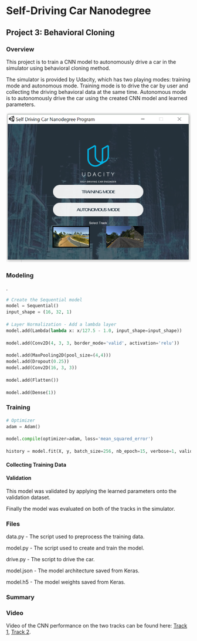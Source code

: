 # Self-Driving Car Nanodegree

## Project 3: Behavioral Cloning

### Overview

This project is to train a CNN model to autonomously drive a car in the simulator using behavioral cloning method. 

The simulator is provided by Udacity, which has two playing modes: training mode and autonomous mode. Training mode is to drive the car by user and collecting the driving behavioral data at the same time. Autonomous mode is to autonomously drive the car using the created CNN model and learned parameters.


![](figures/simulator.PNG)

### Modeling

.

````python
# Create the Sequential model
model = Sequential()
input_shape = (16, 32, 1)

# Layer Normalization - Add a lambda layer
model.add(Lambda(lambda x: x/127.5 - 1.0, input_shape=input_shape))

model.add(Conv2D(4, 3, 3, border_mode='valid', activation='relu'))

model.add(MaxPooling2D(pool_size=(4,4)))
model.add(Dropout(0.25))
model.add(Conv2D(16, 3, 3))

model.add(Flatten())

model.add(Dense(1))
````



### Training



````python
# Optimizer
adam = Adam()

model.compile(optimizer=adam, loss='mean_squared_error')

history = model.fit(X, y, batch_size=256, nb_epoch=15, verbose=1, validation_split=0.2)
````



#### Collecting Training Data

#### Validation

This model was validated by applying the learned parameters onto the validation dataset.

Finally the model was evaluated on both of the tracks in the simulator.

### Files

data.py - The script used to preprocess the training data.

model.py - The script used to create and train the model.

drive.py - The script to drive the car.

model.json - The model architecture saved from Keras.

model.h5 - The model weights saved from Keras.



### Summary



### Video

Video of the CNN performance on the two tracks can be found here: [Track 1](), [Track 2]().
